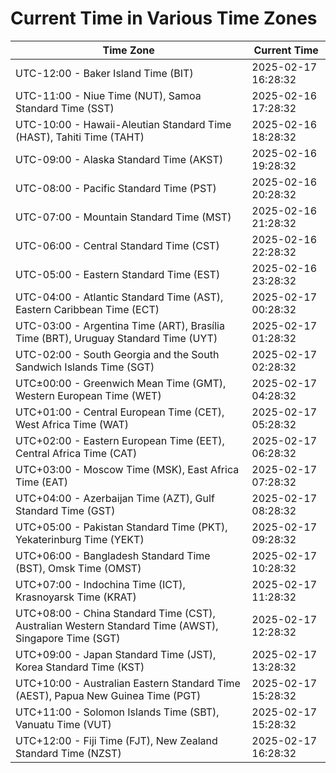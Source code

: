 # Current Time in Various Time Zones

| Time Zone | Current Time |
|-----------|--------------|
| UTC-12:00 - Baker Island Time (BIT) | 2025-02-17 16:28:32 |
| UTC-11:00 - Niue Time (NUT), Samoa Standard Time (SST) | 2025-02-16 17:28:32 |
| UTC-10:00 - Hawaii-Aleutian Standard Time (HAST), Tahiti Time (TAHT) | 2025-02-16 18:28:32 |
| UTC-09:00 - Alaska Standard Time (AKST) | 2025-02-16 19:28:32 |
| UTC-08:00 - Pacific Standard Time (PST) | 2025-02-16 20:28:32 |
| UTC-07:00 - Mountain Standard Time (MST) | 2025-02-16 21:28:32 |
| UTC-06:00 - Central Standard Time (CST) | 2025-02-16 22:28:32 |
| UTC-05:00 - Eastern Standard Time (EST) | 2025-02-16 23:28:32 |
| UTC-04:00 - Atlantic Standard Time (AST), Eastern Caribbean Time (ECT) | 2025-02-17 00:28:32 |
| UTC-03:00 - Argentina Time (ART), Brasília Time (BRT), Uruguay Standard Time (UYT) | 2025-02-17 01:28:32 |
| UTC-02:00 - South Georgia and the South Sandwich Islands Time (SGT) | 2025-02-17 02:28:32 |
| UTC±00:00 - Greenwich Mean Time (GMT), Western European Time (WET) | 2025-02-17 04:28:32 |
| UTC+01:00 - Central European Time (CET), West Africa Time (WAT) | 2025-02-17 05:28:32 |
| UTC+02:00 - Eastern European Time (EET), Central Africa Time (CAT) | 2025-02-17 06:28:32 |
| UTC+03:00 - Moscow Time (MSK), East Africa Time (EAT) | 2025-02-17 07:28:32 |
| UTC+04:00 - Azerbaijan Time (AZT), Gulf Standard Time (GST) | 2025-02-17 08:28:32 |
| UTC+05:00 - Pakistan Standard Time (PKT), Yekaterinburg Time (YEKT) | 2025-02-17 09:28:32 |
| UTC+06:00 - Bangladesh Standard Time (BST), Omsk Time (OMST) | 2025-02-17 10:28:32 |
| UTC+07:00 - Indochina Time (ICT), Krasnoyarsk Time (KRAT) | 2025-02-17 11:28:32 |
| UTC+08:00 - China Standard Time (CST), Australian Western Standard Time (AWST), Singapore Time (SGT) | 2025-02-17 12:28:32 |
| UTC+09:00 - Japan Standard Time (JST), Korea Standard Time (KST) | 2025-02-17 13:28:32 |
| UTC+10:00 - Australian Eastern Standard Time (AEST), Papua New Guinea Time (PGT) | 2025-02-17 15:28:32 |
| UTC+11:00 - Solomon Islands Time (SBT), Vanuatu Time (VUT) | 2025-02-17 15:28:32 |
| UTC+12:00 - Fiji Time (FJT), New Zealand Standard Time (NZST) | 2025-02-17 16:28:32 |
